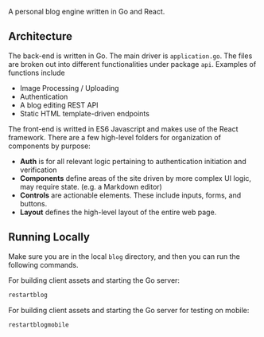 A personal blog engine written in Go and React. 

## Architecture 
The back-end is written in Go. The main driver is `application.go`. The files are broken out into different functionalities under package `api`. Examples of functions include
- Image Processing / Uploading
- Authentication
- A blog editing REST API
- Static HTML template-driven endpoints

The front-end is writted in ES6 Javascript and makes use of the React framework. There are a few high-level folders for organization of components by purpose:
- **Auth** is for all relevant logic pertaining to authentication initiation and verification
- **Components** define areas of the site driven by more complex UI logic, may require state. (e.g. a Markdown editor)
- **Controls** are actionable elements. These include inputs, forms, and buttons.
- **Layout** defines the high-level layout of the entire web page.

## Running Locally 
Make sure you are in the local `blog` directory, and then you can run the following commands. 

For building client assets and starting the Go server:
```sh
restartblog
```
For building client assets and starting the Go server for testing on mobile: 
```sh
restartblogmobile
```
